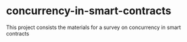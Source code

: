 # concurrency-in-smart-contracts
This project consists the materials for a survey on concurrency in smart contracts 
